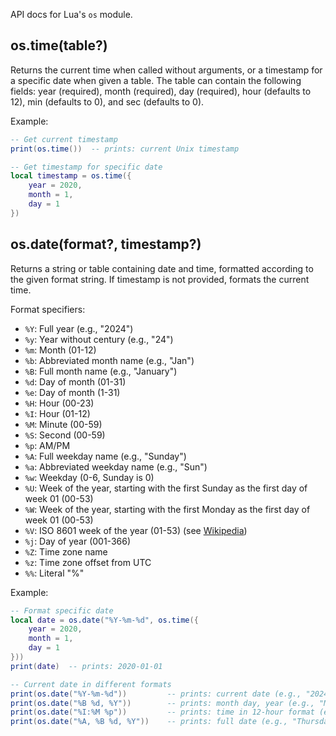 API docs for Lua's `os` module.

## os.time(table?)
Returns the current time when called without arguments, or a timestamp for a specific date when given a table. The table can contain the following fields: year (required), month (required), day (required), hour (defaults to 12), min (defaults to 0), and sec (defaults to 0).

Example:
```lua
-- Get current timestamp
print(os.time())  -- prints: current Unix timestamp

-- Get timestamp for specific date
local timestamp = os.time({
    year = 2020,
    month = 1,
    day = 1
})
```

## os.date(format?, timestamp?)
Returns a string or table containing date and time, formatted according to the given format string. If timestamp is not provided, formats the current time.

Format specifiers:
- `%Y`: Full year (e.g., "2024")
- `%y`: Year without century (e.g., "24")
- `%m`: Month (01-12)
- `%b`: Abbreviated month name (e.g., "Jan")
- `%B`: Full month name (e.g., "January")
- `%d`: Day of month (01-31)
- `%e`: Day of month (1-31)
- `%H`: Hour (00-23)
- `%I`: Hour (01-12)
- `%M`: Minute (00-59)
- `%S`: Second (00-59)
- `%p`: AM/PM
- `%A`: Full weekday name (e.g., "Sunday")
- `%a`: Abbreviated weekday name (e.g., "Sun")
- `%w`: Weekday (0-6, Sunday is 0)
- `%U`: Week of the year, starting with the first Sunday as the first day of week 01 (00-53)
- `%W`: Week of the year, starting with the first Monday as the first day of week 01 (00-53)
- `%V`: ISO 8601 week of the year (01-53) (see [Wikipedia](https://en.wikipedia.org/wiki/ISO_week_date))
- `%j`: Day of year (001-366)
- `%Z`: Time zone name
- `%z`: Time zone offset from UTC
- `%%`: Literal "%"

Example:
```lua
-- Format specific date
local date = os.date("%Y-%m-%d", os.time({
    year = 2020,
    month = 1,
    day = 1
}))
print(date)  -- prints: 2020-01-01

-- Current date in different formats
print(os.date("%Y-%m-%d"))         -- prints: current date (e.g., "2024-03-14")
print(os.date("%B %d, %Y"))        -- prints: month day, year (e.g., "March 14, 2024")
print(os.date("%I:%M %p"))         -- prints: time in 12-hour format (e.g., "02:30 PM")
print(os.date("%A, %B %d, %Y"))    -- prints: full date (e.g., "Thursday, March 14, 2024")
``` 